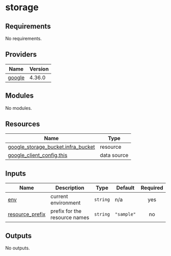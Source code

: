 # storage

<!-- BEGINNING OF PRE-COMMIT-TERRAFORM DOCS HOOK -->
## Requirements

No requirements.

## Providers

| Name | Version |
|------|---------|
| <a name="provider_google"></a> [google](#provider\_google) | 4.36.0 |

## Modules

No modules.

## Resources

| Name | Type |
|------|------|
| [google_storage_bucket.infra_bucket](https://registry.terraform.io/providers/hashicorp/google/latest/docs/resources/storage_bucket) | resource |
| [google_client_config.this](https://registry.terraform.io/providers/hashicorp/google/latest/docs/data-sources/client_config) | data source |

## Inputs

| Name | Description | Type | Default | Required |
|------|-------------|------|---------|:--------:|
| <a name="input_env"></a> [env](#input\_env) | current environment | `string` | n/a | yes |
| <a name="input_resource_prefix"></a> [resource\_prefix](#input\_resource\_prefix) | prefix for the resource names | `string` | `"sample"` | no |

## Outputs

No outputs.
<!-- END OF PRE-COMMIT-TERRAFORM DOCS HOOK -->

